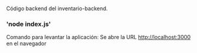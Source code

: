 # 
Código backend del inventario-backend.

###   'node index.js'

Comando para levantar la aplicación:
Se abre la URL [http://localhost:3000](http://localhost:3000) en el navegador
